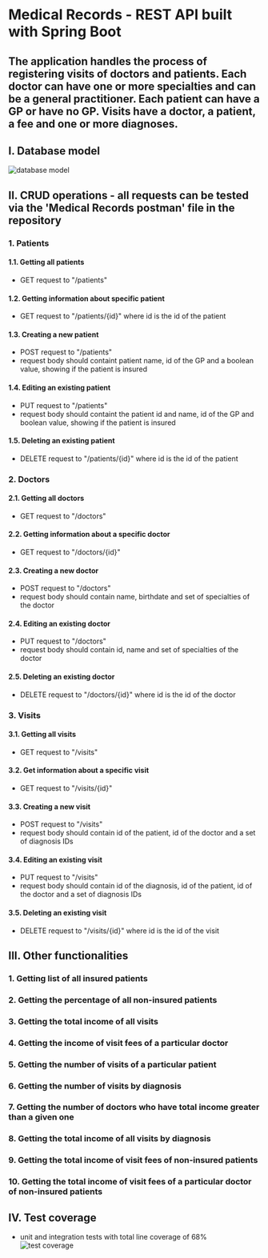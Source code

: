 # Medical Records - REST API built with Spring Boot
## The application handles the process of registering visits of doctors and patients. Each doctor can have one or more specialties and can be a general practitioner. Each patient can have a GP or have no GP. Visits have a doctor, a patient, a fee and one or more diagnoses.

## I. Database model
![database model](https://user-images.githubusercontent.com/79698998/233052669-d5c776e8-017b-4d2a-943a-8b4dc5412a90.PNG)

## II. CRUD operations - all requests can be tested via the 'Medical Records postman' file in the repository
### 1. Patients
#### 1.1. Getting all patients
* GET request to "/patients"
#### 1.2. Getting information about specific patient
* GET request to "/patients/{id}" where id is the id of the patient
#### 1.3. Creating a new patient
* POST request to "/patients"
* request body should containt patient name, id of the GP and a boolean value, showing if the patient is insured
#### 1.4. Editing an existing patient
* PUT request to "/patients"
* request body should containt the patient id and name, id of the GP and boolean value, showing if the patient is insured
#### 1.5. Deleting an existing patient
* DELETE request to "/patients/{id}" where id is the id of the patient

### 2. Doctors
#### 2.1. Getting all doctors
* GET request to "/doctors"
#### 2.2. Getting information about a specific doctor
* GET request to "/doctors/{id}"
#### 2.3. Creating a new doctor
* POST request to "/doctors"
* request body should contain name, birthdate and set of specialties of the doctor
#### 2.4. Editing an existing doctor
* PUT request to "/doctors"
* request body should contain id, name and set of specialties of the doctor
#### 2.5. Deleting an existing doctor
* DELETE request to "/doctors/{id}" where id is the id of the doctor

### 3. Visits
#### 3.1. Getting all visits
* GET request to "/visits"
#### 3.2. Get information about a specific visit
* GET request to "/visits/{id}"
#### 3.3. Creating a new visit
* POST request to "/visits"
* request body should contain id of the patient, id of the doctor and a set of diagnosis IDs
#### 3.4. Editing an existing visit
* PUT request to "/visits"
* request body should contain id of the diagnosis, id of the patient, id of the doctor and a set of diagnosis IDs
#### 3.5. Deleting an existing visit
* DELETE request to "/visits/{id}" where id is the id of the visit

## III. Other functionalities
### 1. Getting list of all insured patients
### 2. Getting the percentage of all non-insured patients
### 3. Getting the total income of all visits
### 4. Getting the income of visit fees of a particular doctor
### 5. Getting the number of visits of a particular patient
### 6. Getting the number of visits by diagnosis
### 7. Getting the number of doctors who have total income greater than a given one
### 8. Getting the total income of all visits by diagnosis
### 9. Getting the total income of visit fees of non-insured patients
### 10. Getting the total income of visit fees of a particular doctor of non-insured patients

## IV. Test coverage
* unit and integration tests with total line coverage of 68%
![test coverage](https://user-images.githubusercontent.com/79698998/233066013-d9ffde49-c500-45b7-a1a8-a63806e307a0.PNG)
